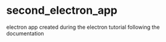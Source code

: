 # second_electron_app
electron app created during the electron tutorial following the documentation
